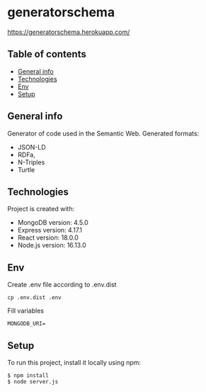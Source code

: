 # generatorschema
https://generatorschema.herokuapp.com/

## Table of contents
* [General info](#general-info)
* [Technologies](#technologies)
* [Env](#env)
* [Setup](#setup)

## General info
Generator of code used in the Semantic Web.
Generated formats:
* JSON-LD
* RDFa,
* N-Triples
* Turtle
	
## Technologies
Project is created with:
* MongoDB version: 4.5.0
* Express version: 4.17.1
* React version: 18.0.0
* Node.js version: 16.13.0

## Env
Create .env file according to .env.dist 

```
cp .env.dist .env
```

Fill variables

```
MONGODB_URI=
```
	
## Setup
To run this project, install it locally using npm:

```
$ npm install
$ node server.js
```
